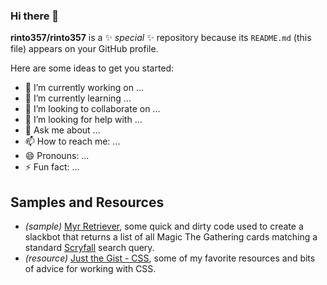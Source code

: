 ### Hi there 👋

**rinto357/rinto357** is a ✨ _special_ ✨ repository because its `README.md` (this file) appears on your GitHub profile.

Here are some ideas to get you started:

- 🔭 I’m currently working on ...
- 🌱 I’m currently learning ...
- 👯 I’m looking to collaborate on ...
- 🤔 I’m looking for help with ...
- 💬 Ask me about ...
- 📫 How to reach me: ...
- 😄 Pronouns: ...
- ⚡ Fun fact: ...

## Samples and Resources
- *(sample)* [Myr Retriever](https://glitch.com/embed/#!/embed/safe-alabaster-sycamore), some quick and dirty code used to create a slackbot that returns a list of all Magic The Gathering cards matching a standard [Scryfall](https://scryfall.com/) search query.
- *(resource)* [Just the Gist - CSS](https://gist.github.com/rinto357/89492fe50be3695ca7802693f1ba3eb9), some of my favorite resources and bits of advice for working with CSS.
